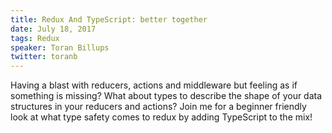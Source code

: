 ```yaml
---
title: Redux And TypeScript: better together
date: July 18, 2017
tags: Redux
speaker: Toran Billups
twitter: toranb
---
```


Having a blast with reducers, actions and middleware but feeling as if something is missing? What about types to describe the shape of your data structures in your reducers and actions? Join me for a beginner friendly look at what type safety comes to redux by adding TypeScript to the mix!

